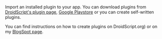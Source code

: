 Import an installed plugin to your app. You can download plugins from [DroidScript's plugin page](http://droidscript.org/plugins/), [Google Playstore](https://play.google.com/store/search?q=DroidScript+Plugin) or you can create self-written plugins.

You can find instructions on how to create plugins on DroidScript.org) or on my [BlogSpot page](https://symbroson.blogspot.com/search/label/Plugins).